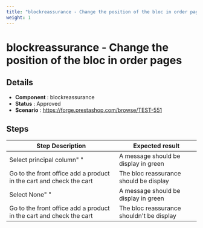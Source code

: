 ```yaml
---
title: "blockreassurance - Change the position of the bloc in order pages"
weight: 1
---
```


# blockreassurance - Change the position of the bloc in order pages
## Details
* **Component** : blockreassurance
* **Status** : Approved
* **Scenario** : https://forge.prestashop.com/browse/TEST-551

## Steps
| Step Description | Expected result |
| ----- | ----- |
| Select principal column" " | A message should be display in green |
| Go to the front office add a product in the cart and check the cart | The bloc reassurance should be display |
| Select None" " | A message should be display in green |
| Go to the front office add a product in the cart and check the cart | The bloc reassurance shouldn't be display |
